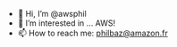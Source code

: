 - 👋 Hi, I’m @awsphil
- 👀 I’m interested in ... AWS!
- 📫 How to reach me: philbaz@amazon.fr

<!---
awsphil/awsphil is a ✨ special ✨ repository because its `README.md` (this file) appears on your GitHub profile.
You can click the Preview link to take a look at your changes.
--->

